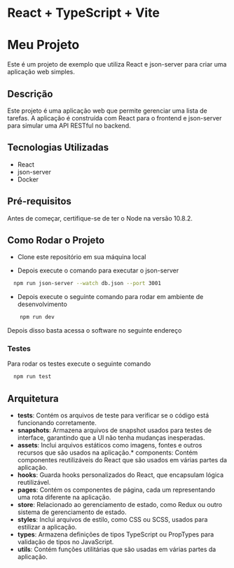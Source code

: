 # React + TypeScript + Vite

# Meu Projeto

Este é um projeto de exemplo que utiliza React e json-server para criar uma aplicação web simples.

## Descrição

Este projeto é uma aplicação web que permite gerenciar uma lista de tarefas. A aplicação é construída com React para o frontend e json-server para simular uma API RESTful no backend.

## Tecnologias Utilizadas

- React
- json-server
- Docker

## Pré-requisitos

Antes de começar, certifique-se de ter o Node na versão 10.8.2.

## Como Rodar o Projeto

- Clone este repositório em sua máquina local

- Depois execute o comando para executar o json-server

```bash
  npm run json-server --watch db.json --port 3001
```

- Depois execute o seguinte comando para rodar em ambiente de desenvolvimento

```bash
    npm run dev
```

Depois disso basta acessa o software no seguinte endereço

### Testes

Para rodar os testes execute o seguinte comando

```bash
  npm run test
```

## Arquitetura

- **tests**: Contém os arquivos de teste para verificar se o código está funcionando corretamente.
- **snapshots**: Armazena arquivos de snapshot usados para testes de interface, garantindo que a UI não tenha mudanças inesperadas.
- **assets**: Inclui arquivos estáticos como imagens, fontes e outros recursos que são usados na aplicação.\*
  components: Contém componentes reutilizáveis do React que são usados em várias partes da aplicação.
- **hooks**: Guarda hooks personalizados do React, que encapsulam lógica reutilizável.
- **pages**: Contém os componentes de página, cada um representando uma rota diferente na aplicação.
- **store**: Relacionado ao gerenciamento de estado, como Redux ou outro sistema de gerenciamento de estado.
- **styles**: Inclui arquivos de estilo, como CSS ou SCSS, usados para estilizar a aplicação.
- **types**: Armazena definições de tipos TypeScript ou PropTypes para validação de tipos no JavaScript.
- **utils**: Contém funções utilitárias que são usadas em várias partes da aplicação.
